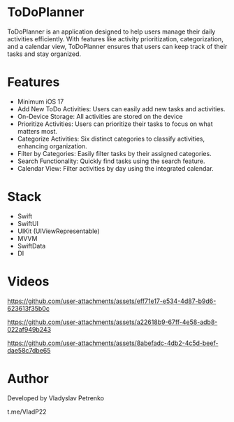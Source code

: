 # ToDoPlanner
ToDoPlanner is an application designed to help users manage their daily activities efficiently. With features like activity prioritization, categorization, and a calendar view, ToDoPlanner ensures that users can keep track of their tasks and stay organized.

# Features
* Minimum iOS 17
* Add New ToDo Activities: Users can easily add new tasks and activities.
* On-Device Storage: All activities are stored on the device
* Prioritize Activities: Users can prioritize their tasks to focus on what matters most.
*	Categorize Activities: Six distinct categories to classify activities, enhancing organization.
*	Filter by Categories: Easily filter tasks by their assigned categories.
*	Search Functionality: Quickly find tasks using the search feature.
*	Calendar View: Filter activities by day using the integrated calendar.

# Stack
* Swift
* SwiftUI
* UIKit (UIViewRepresentable)
* MVVM
* SwiftData
* DI

# Videos

https://github.com/user-attachments/assets/eff71e17-e534-4d87-b9d6-623613f35b0c

https://github.com/user-attachments/assets/a22618b9-67ff-4e58-adb8-022af949b243

https://github.com/user-attachments/assets/8abefadc-4db2-4c5d-beef-dae58c7dbe65

# Author
Developed by Vladyslav Petrenko

t.me/VladP22
